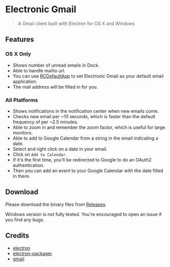 # Electronic Gmail

> A Gmail client built with Electron for OS X and Windows

## Features

### OS X Only

- Shows number of unread emails in Dock.
- Able to handle mailto url.
 - You can use [RCDefaultApp](http://www.rubicode.com/Software/RCDefaultApp/) to set Electronic Gmail as your default email application.
 - The mail address will be filled in for you.

### All Platforms

- Shows notifications in the notification center when new emails come.
- Checks new email per ~10 seconds, which is faster than the default frequency of per ~2.5 minutes.
- Able to zoom in and remember the zoom factor, which is useful for large monitors.
- Able to add to Google Calendar from a string in the email indicating a date.
 - Select and right click on a date in your email.
 - Click on `Add to Calendar`.
 - If it's the first time, you'll be redirected to Google to do an OAuth2 authentication.
 - Then you can add an event to your Google Calendar with the date filled in there.

## Download

Please download the binary files from [Releases](https://github.com/764664/electronic-gmail/releases).

Windows version is not fully tested. You're encouraged to open an issue if you find any bugs.

## Credits

- [electron](https://github.com/electron/electron)
- [electron-packager](https://github.com/electron-userland/electron-packager)
- [gmail](https://github.com/paulot/gmail)